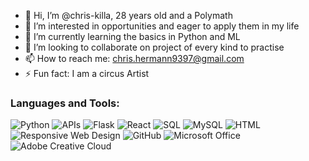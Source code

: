 - 👋 Hi, I’m @chris-killa, 28 years old and a Polymath
- 👀 I’m interested in opportunities and eager to apply them in my life
- 🌱 I’m currently learning the basics in Python and ML
- 💞️ I’m looking to collaborate on project of every kind to practise
- 📫 How to reach me: chris.hermann9397@gmail.com
- ⚡ Fun fact: I am a circus Artist 

### Languages and Tools:
![Python](https://img.shields.io/badge/-Python-3776AB?style=flat&logo=python&logoColor=white) ![APIs](https://img.shields.io/badge/-APIs-00457C?style=flat&logo=api&logoColor=white) 
 ![Flask](https://img.shields.io/badge/-Flask-000000?style=flat&logo=flask&logoColor=white) ![React](https://img.shields.io/badge/-React-61DAFB?style=flat&logo=react&logoColor=white) ![SQL](https://img.shields.io/badge/-SQL-CC2927?style=flat&logo=microsoft-sql-server&logoColor=white) 
 ![MySQL](https://img.shields.io/badge/-MySQL-4479A1?style=flat&logo=mysql&logoColor=white) 
 ![HTML](https://img.shields.io/badge/-HTML-E34F26?style=flat&logo=html5&logoColor=white) ![Responsive Web Design](https://img.shields.io/badge/-Responsive%20Web%20Design-1572B6?style=flat&logo=css3&logoColor=white) ![GitHub](https://img.shields.io/badge/-GitHub-181717?style=flat&logo=github&logoColor=white) ![Microsoft Office](https://img.shields.io/badge/-Microsoft%20Office-D83B01?style=flat&logo=microsoft-office&logoColor=white) ![Adobe Creative Cloud](https://img.shields.io/badge/-Adobe%20Creative%20Cloud-DA1F26?style=flat&logo=adobecreativecloud&logoColor=white)
